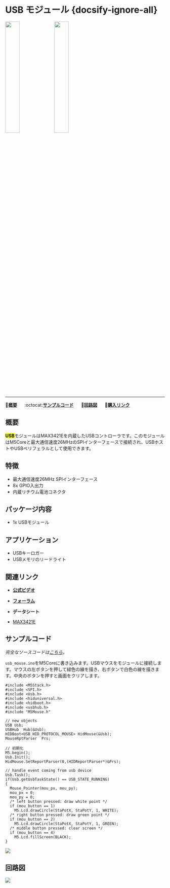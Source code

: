 # USB モジュール {docsify-ignore-all}

<img src="assets/img/product_pics/module/module_usb_01.png" width="30%" height="30%"> <img src="assets/img/product_pics/module/module_usb_02.png" width="30%" height="30%">

***

:memo:**[概要](#概要)**&nbsp;&nbsp;&nbsp;&nbsp;&nbsp;&nbsp;:octocat:**[サンプルコード](#サンプルコード)**&nbsp;&nbsp;&nbsp;&nbsp;&nbsp;&nbsp;:electric_plug:**[回路図](#回路図)**&nbsp;&nbsp;&nbsp;&nbsp;&nbsp;&nbsp;🛒**[購入リンク](https://www.aliexpress.com/item/M5Stack-New-USB-Module-USB-HOST-HID-with-MAX3421E-SPI-Interface-Output-5-Input-5-Compatible/32961627365.html)**

## 概要

<mark>**USB**</mark>モジュールはMAX3421Eを内蔵したUSBコントローラです。このモジュールはM5Coreと最大通信速度26MHzのSPIインターフェースで接続され、USBホストやUSBペリフェラルとして使用できます。

## 特徴

- 最大通信速度26MHz SPIインターフェース
- 8x GPIO入出力
- 内蔵リチウム電池コネクタ

## パッケージ内容

- 1x USBモジュール

## アプリケーション

- USBキーロガー
- USBメモリのリードライト

## 関連リンク

- **[公式ビデオ](https://www.youtube.com/channel/UCozgFVglWYQXbvTmGyS739w)**

- **[フォーラム](http://forum.m5stack.com/)**

- **データシート**
 - [MAX3421E](https://www.sparkfun.com/datasheets/DevTools/Arduino/MAX3421E.pdf)

## サンプルコード

*完全なソースコードは[こちら](https://github.com/m5stack/M5-ProductExampleCodes/tree/master/Module/USB/Arduino)。*

`usb_mouse.ino`をM5Coreに書き込みます。USBマウスをモジュールに接続します。マウスの左ボタンを押して緑色の線を描き、右ボタンで白色の線を描きます。中央のボタンを押すと画面をクリアします。

```arduino
#include <M5Stack.h>
#include <SPI.h>
#include <Usb.h>
#include <hiduniversal.h>
#include <hidboot.h>
#include <usbhub.h>
#include "M5Mouse.h"

// new objects
USB Usb;
USBHub  Hub(&Usb);
HIDBoot<USB_HID_PROTOCOL_MOUSE> HidMouse(&Usb);
MouseRptParser  Prs;

// 初期化
M5.begin();
Usb.Init();
HidMouse.SetReportParser(0,(HIDReportParser*)&Prs);

// handle event coming from usb device
Usb.Task();
if(Usb.getUsbTaskState() == USB_STATE_RUNNING)
{
  Mouse_Pointer(mou_px, mou_py);
  mou_px = 0;
  mou_py = 0;
  /* left button pressed: draw white point */
  if (mou_button == 1)
    M5.Lcd.drawCircle(StaPotX, StaPotY, 1, WHITE);
  /* right button pressed: draw green point */
  if (mou_button == 2)
    M5.Lcd.drawCircle(StaPotX, StaPotY, 1, GREEN);
  /* middle button pressed: clear screen */
  if (mou_button == 4)
    M5.Lcd.fillScreen(BLACK);
}
```

<img src="assets/img/product_pics/module/module_example/USB/example_module_usb_01.png">

## 回路図

<img src="assets/img/product_pics/module/usb_sch.png">